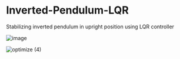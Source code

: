 # Inverted-Pendulum-LQR
Stabilizing inverted pendulum in upright position using LQR controller

![image](https://user-images.githubusercontent.com/86155751/159338599-4a5206ad-e5aa-47f4-a92e-8b93927e41d0.png)

![optimize (4)](https://user-images.githubusercontent.com/86155751/159338624-05d12618-e48f-4f7d-bde7-d057d2df7783.gif)
